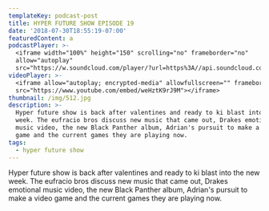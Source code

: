 ```yaml
---
templateKey: podcast-post
title: HYPER FUTURE SHOW EPISODE 19
date: '2018-07-30T18:55:19-07:00'
featuredContent: a
podcastPlayer: >-
  <iframe width="100%" height="150" scrolling="no" frameborder="no"
  allow="autoplay"
  src="https://w.soundcloud.com/player/?url=https%3A//api.soundcloud.com/tracks/401971578&color=%23ff5500&auto_play=false&hide_related=false&show_comments=true&show_user=true&show_reposts=false&show_teaser=true&visual=true"></iframe>
videoPlayer: >-
  <iframe allow="autoplay; encrypted-media" allowfullscreen="" frameborder="0"
  src="https://www.youtube.com/embed/weHztK9rJ9M"></iframe>
thumbnail: /img/512.jpg
description: >-
  Hyper future show is back after valentines and ready to ki blast into the new
  week. The eufracio bros discuss new music that came out, Drakes emotional
  music video, the new Black Panther album, Adrian's pursuit to make a video
  game and the current games they are playing now.
tags:
  - hyper future show
---
```

<p>Hyper future show is back after valentines and ready to ki blast into the new week. The eufracio bros discuss new music that came out, Drakes emotional music video, the new Black Panther album, Adrian's pursuit to make a video game and the current games they are playing now.</p>

